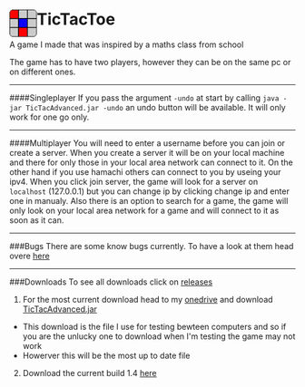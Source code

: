 
<img src="https://raw.githubusercontent.com/GOGO98901/TicTacToe/master/res/icon.png" align="left" height="48" width="48" > TicTacToe
=========

A game I made that was inspired by a maths class from school

The game has to have two players, however they can be on the same pc or on different ones.

---
####Singleplayer
If you pass the argument `-undo` at start by calling `java -jar TicTacAdvanced.jar -undo` an undo button will be available. It will only work for one go only.

---
####Multiplayer
You will need to enter a username before you can join or create a server.
When you create a server it will be on your local machine and there for only those in your local area network can connect to it.
On the other hand if you use hamachi others can connect to you by useing your ipv4.
When you click join server, the game will look for a server on `localhost` (127.0.0.1) but you can change ip by clicking change ip and enter one in manualy.
Also there is an option to search for a game, the game will only look on your local area network for a game and will connect to it as soon as it can.

---
###Bugs
There are some know bugs currently. To have a look at them head overe [here](https://github.com/GOGO98901/TicTacToe/issues)


---
###Downloads
To see all downloads click on [releases](https://github.com/GOGO98901/TicTacToe/releases)

1. For the most current download head to my [onedrive](https://onedrive.live.com/redir?resid=7150EC3B543FE9BF%2179597) and download [TicTacAdvanced.jar](http://1drv.ms/1zYK2cY)
  * This download is the file I use for testing bewteen computers and so if you are the unlucky one to download when I'm testing the game may not work
  * Howerver this will be the most up to date file
2. Download the current build 1.4 [here](https://github.com/GOGO98901/TicTacToe/releases/tag/1.4)
